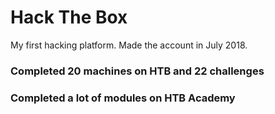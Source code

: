 # Hack The Box

My first hacking platform. Made the account in July 2018.

### Completed 20 machines on HTB and 22 challenges

### Completed a lot of modules on HTB Academy